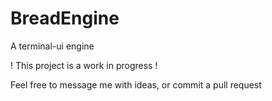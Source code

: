 # BreadEngine
A terminal-ui engine

! This project is a work in progress !

Feel free to message me with ideas, or commit a pull request
